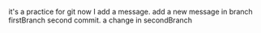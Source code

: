 it's a practice for git
now I add a message.
add a new message in branch firstBranch
second commit.
a change in secondBranch